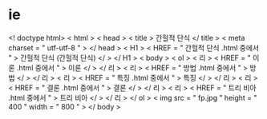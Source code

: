 # ie
<! doctype html>
< html >
< head >
< title > 간헐적 단식 </ title >
< meta  charset = " utf-utf-8 " >
</ head >
< H1 > < HREF = " 간헐적 단식 .html 중에서 " > 간헐적 단식 (간헐적 단식) </ > </ H1 > 
< body >
< ol >
  < 리 > < HREF = " 이론 .html 중에서 " > 이론 </ > </ 리 > 
  < 리 > < HREF = " 방법 .html 중에서 " > 방법 </ > </ 리 > 
  < 리 > < HREF = " 특징 .html 중에서 " > 특징 </ > </ 리 > 
  < 리 > < HREF = " 결론 .html 중에서 " > 결론 </ > </ 리 > 
  < 리 > < HREF = " 트리 비아 .html 중에서 " > 트리 비아 </ > </ 리 > 
</ ol >
< img  src = " fp.jpg "   height = " 400 "  width = " 800 " >
</ body >
